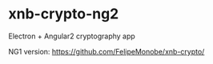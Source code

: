 # xnb-crypto-ng2
Electron + Angular2 cryptography app

NG1 version: https://github.com/FelipeMonobe/xnb-crypto/
